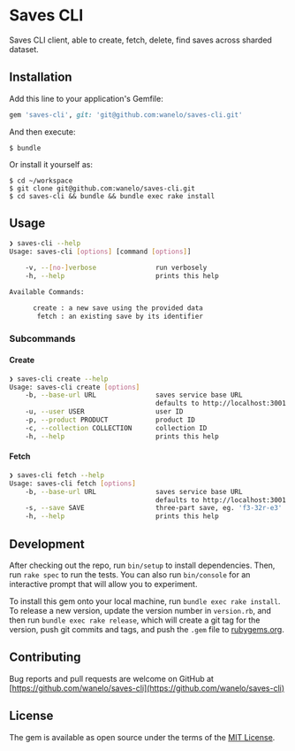 # Saves CLI

Saves CLI client, able to create, fetch, delete, find saves across sharded dataset.

## Installation

Add this line to your application's Gemfile:

```ruby
gem 'saves-cli', git: 'git@github.com:wanelo/saves-cli.git'
```

And then execute:

    $ bundle

Or install it yourself as:

    $ cd ~/workspace
    $ git clone git@github.com:wanelo/saves-cli.git
    $ cd saves-cli && bundle && bundle exec rake install

## Usage

```bash
❯ saves-cli --help
Usage: saves-cli [options] [command [options]]

    -v, --[no-]verbose               run verbosely
    -h, --help                       prints this help

Available Commands:

      create : a new save using the provided data
       fetch : an existing save by its identifier
```

### Subcommands

#### Create

```bash
❯ saves-cli create --help
Usage: saves-cli create [options]
    -b, --base-url URL               saves service base URL
                                     defaults to http://localhost:3001
    -u, --user USER                  user ID
    -p, --product PRODUCT            product ID
    -c, --collection COLLECTION      collection ID
    -h, --help                       prints this help
```

#### Fetch

```bash
❯ saves-cli fetch --help
Usage: saves-cli fetch [options]
    -b, --base-url URL               saves service base URL
                                     defaults to http://localhost:3001
    -s, --save SAVE                  three-part save, eg. 'f3-32r-e3'
    -h, --help                       prints this help
```    

## Development

After checking out the repo, run `bin/setup` to install dependencies. Then, run `rake spec` to run the tests. You can also run `bin/console` for an interactive prompt that will allow you to experiment.

To install this gem onto your local machine, run `bundle exec rake install`. To release a new version, update the version number in `version.rb`, and then run `bundle exec rake release`, which will create a git tag for the version, push git commits and tags, and push the `.gem` file to [rubygems.org](https://rubygems.org).

## Contributing

Bug reports and pull requests are welcome on GitHub at [https://github.com/wanelo/saves-cli](https://github.com/wanelo/saves-cli)

## License

The gem is available as open source under the terms of the [MIT License](http://opensource.org/licenses/MIT).

